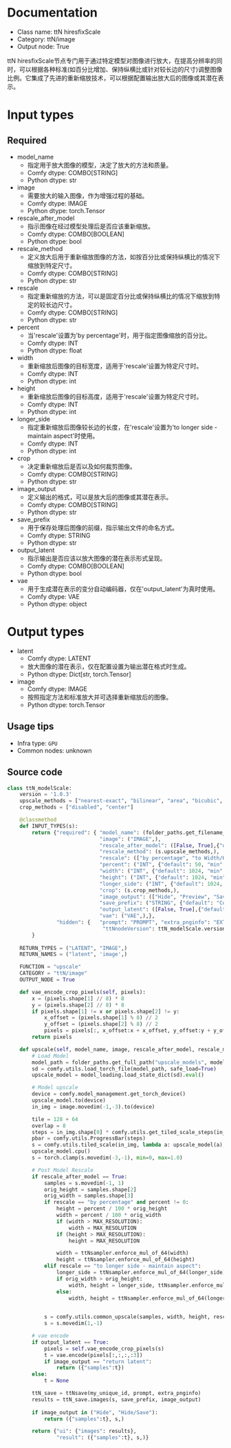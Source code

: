 
# Documentation
- Class name: ttN hiresfixScale
- Category: ttN/image
- Output node: True

ttN hiresfixScale节点专门用于通过特定模型对图像进行放大，在提高分辨率的同时，可以根据各种标准(如百分比增加、保持纵横比或针对较长边的尺寸)调整图像比例。它集成了先进的重新缩放技术，可以根据配置输出放大后的图像或其潜在表示。

# Input types
## Required
- model_name
    - 指定用于放大图像的模型，决定了放大的方法和质量。
    - Comfy dtype: COMBO[STRING]
    - Python dtype: str
- image
    - 需要放大的输入图像，作为增强过程的基础。
    - Comfy dtype: IMAGE
    - Python dtype: torch.Tensor
- rescale_after_model
    - 指示图像在经过模型处理后是否应该重新缩放。
    - Comfy dtype: COMBO[BOOLEAN]
    - Python dtype: bool
- rescale_method
    - 定义放大后用于重新缩放图像的方法，如按百分比或保持纵横比的情况下缩放到特定尺寸。
    - Comfy dtype: COMBO[STRING]
    - Python dtype: str
- rescale
    - 指定重新缩放的方法，可以是固定百分比或保持纵横比的情况下缩放到特定的较长边尺寸。
    - Comfy dtype: COMBO[STRING]
    - Python dtype: str
- percent
    - 当'rescale'设置为'by percentage'时，用于指定图像缩放的百分比。
    - Comfy dtype: INT
    - Python dtype: float
- width
    - 重新缩放后图像的目标宽度，适用于'rescale'设置为特定尺寸时。
    - Comfy dtype: INT
    - Python dtype: int
- height
    - 重新缩放后图像的目标高度，适用于'rescale'设置为特定尺寸时。
    - Comfy dtype: INT
    - Python dtype: int
- longer_side
    - 指定重新缩放后图像较长边的长度，在'rescale'设置为'to longer side - maintain aspect'时使用。
    - Comfy dtype: INT
    - Python dtype: int
- crop
    - 决定重新缩放后是否以及如何裁剪图像。
    - Comfy dtype: COMBO[STRING]
    - Python dtype: str
- image_output
    - 定义输出的格式，可以是放大后的图像或其潜在表示。
    - Comfy dtype: COMBO[STRING]
    - Python dtype: str
- save_prefix
    - 用于保存处理后图像的前缀，指示输出文件的命名方式。
    - Comfy dtype: STRING
    - Python dtype: str
- output_latent
    - 指示输出是否应该以放大图像的潜在表示形式呈现。
    - Comfy dtype: COMBO[BOOLEAN]
    - Python dtype: bool
- vae
    - 用于生成潜在表示的变分自动编码器，仅在'output_latent'为真时使用。
    - Comfy dtype: VAE
    - Python dtype: object

# Output types
- latent
    - Comfy dtype: LATENT
    - 放大图像的潜在表示，仅在配置设置为输出潜在格式时生成。
    - Python dtype: Dict[str, torch.Tensor]
- image
    - Comfy dtype: IMAGE
    - 按照指定方法和标准放大并可选择重新缩放后的图像。
    - Python dtype: torch.Tensor


## Usage tips
- Infra type: `GPU`
- Common nodes: unknown


## Source code
```python
class ttN_modelScale:
    version = '1.0.3'
    upscale_methods = ["nearest-exact", "bilinear", "area", "bicubic", "lanczos", "bislerp"]
    crop_methods = ["disabled", "center"]

    @classmethod
    def INPUT_TYPES(s):
        return {"required": { "model_name": (folder_paths.get_filename_list("upscale_models"),),
                              "image": ("IMAGE",),
                              "rescale_after_model": ([False, True],{"default": True}),
                              "rescale_method": (s.upscale_methods,),
                              "rescale": (["by percentage", "to Width/Height", 'to longer side - maintain aspect'],),
                              "percent": ("INT", {"default": 50, "min": 0, "max": 1000, "step": 1}),
                              "width": ("INT", {"default": 1024, "min": 64, "max": MAX_RESOLUTION, "step": 8}),
                              "height": ("INT", {"default": 1024, "min": 64, "max": MAX_RESOLUTION, "step": 8}),
                              "longer_side": ("INT", {"default": 1024, "min": 64, "max": MAX_RESOLUTION, "step": 8}),
                              "crop": (s.crop_methods,),
                              "image_output": (["Hide", "Preview", "Save", "Hide/Save"],),
                              "save_prefix": ("STRING", {"default": "ComfyUI"}),
                              "output_latent": ([False, True],{"default": True}),
                              "vae": ("VAE",),},
                "hidden": {   "prompt": "PROMPT", "extra_pnginfo": "EXTRA_PNGINFO", "my_unique_id": "UNIQUE_ID",
                               "ttNnodeVersion": ttN_modelScale.version},
        }
        
    RETURN_TYPES = ("LATENT", "IMAGE",)
    RETURN_NAMES = ("latent", 'image',)

    FUNCTION = "upscale"
    CATEGORY = "ttN/image"
    OUTPUT_NODE = True

    def vae_encode_crop_pixels(self, pixels):
        x = (pixels.shape[1] // 8) * 8
        y = (pixels.shape[2] // 8) * 8
        if pixels.shape[1] != x or pixels.shape[2] != y:
            x_offset = (pixels.shape[1] % 8) // 2
            y_offset = (pixels.shape[2] % 8) // 2
            pixels = pixels[:, x_offset:x + x_offset, y_offset:y + y_offset, :]
        return pixels

    def upscale(self, model_name, image, rescale_after_model, rescale_method, rescale, percent, width, height, longer_side, crop, image_output, save_prefix, output_latent, vae, prompt=None, extra_pnginfo=None, my_unique_id=None):
        # Load Model
        model_path = folder_paths.get_full_path("upscale_models", model_name)
        sd = comfy.utils.load_torch_file(model_path, safe_load=True)
        upscale_model = model_loading.load_state_dict(sd).eval()

        # Model upscale
        device = comfy.model_management.get_torch_device()
        upscale_model.to(device)
        in_img = image.movedim(-1,-3).to(device)

        tile = 128 + 64
        overlap = 8
        steps = in_img.shape[0] * comfy.utils.get_tiled_scale_steps(in_img.shape[3], in_img.shape[2], tile_x=tile, tile_y=tile, overlap=overlap)
        pbar = comfy.utils.ProgressBar(steps)
        s = comfy.utils.tiled_scale(in_img, lambda a: upscale_model(a), tile_x=tile, tile_y=tile, overlap=overlap, upscale_amount=upscale_model.scale, pbar=pbar)
        upscale_model.cpu()
        s = torch.clamp(s.movedim(-3,-1), min=0, max=1.0)

        # Post Model Rescale
        if rescale_after_model == True:
            samples = s.movedim(-1, 1)
            orig_height = samples.shape[2]
            orig_width = samples.shape[3]
            if rescale == "by percentage" and percent != 0:
                height = percent / 100 * orig_height
                width = percent / 100 * orig_width
                if (width > MAX_RESOLUTION):
                    width = MAX_RESOLUTION
                if (height > MAX_RESOLUTION):
                    height = MAX_RESOLUTION

                width = ttNsampler.enforce_mul_of_64(width)
                height = ttNsampler.enforce_mul_of_64(height)
            elif rescale == "to longer side - maintain aspect":
                longer_side = ttNsampler.enforce_mul_of_64(longer_side)
                if orig_width > orig_height:
                    width, height = longer_side, ttNsampler.enforce_mul_of_64(longer_side * orig_height / orig_width)
                else:
                    width, height = ttNsampler.enforce_mul_of_64(longer_side * orig_width / orig_height), longer_side
                    

            s = comfy.utils.common_upscale(samples, width, height, rescale_method, crop)
            s = s.movedim(1,-1)

        # vae encode
        if output_latent == True:
            pixels = self.vae_encode_crop_pixels(s)
            t = vae.encode(pixels[:,:,:,:3])
            if image_output == "return latent":
                return ({"samples":t})
        else:
            t = None

        ttN_save = ttNsave(my_unique_id, prompt, extra_pnginfo)
        results = ttN_save.images(s, save_prefix, image_output)
        
        if image_output in ("Hide", "Hide/Save"):
            return ({"samples":t}, s,)

        return {"ui": {"images": results}, 
                "result": ({"samples":t}, s,)}

```
